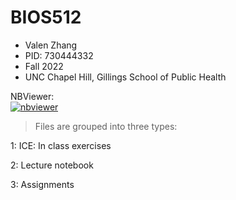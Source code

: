 # BIOS512
- Valen Zhang
- PID: 730444332 
- Fall 2022
- UNC Chapel Hill, Gillings School of Public Health

NBViewer:  
[![nbviewer](https://raw.githubusercontent.com/jupyter/design/master/logos/Badges/nbviewer_badge.svg)](https://nbviewer.jupyter.org/github/yzeffect/BIOS512/tree/main/)

> Files are grouped into three types:

1: ICE: In class exercises

2: Lecture notebook

3: Assignments


